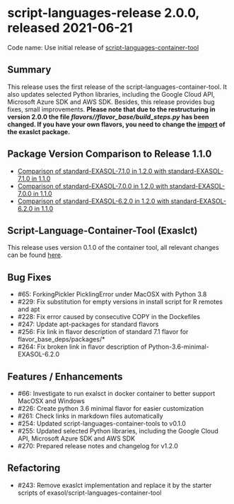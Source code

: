 # script-languages-release 2.0.0, released 2021-06-21

Code name: Use initial release of [script-languages-container-tool](https://github.com/exasol/script-languages-container-tool)

## Summary

This release uses the first release of the script-languages-container-tool. It also updates selected Python libraries, including the Google Cloud API, Microsoft Azure SDK and AWS SDK. Besides, this release provides bug fixes, small improvements.
**Please note that due to the restructuring in version 2.0.0 the file *flavors/<flavor>/flavor_base/build_steps.py* has been changed. If you have your own flavors, you need to change the [import](https://github.com/exasol/script-languages-release/blob/5f6dede5ce18c648b1660bbe58af081f9467a982/flavors/standard-EXASOL-7.1.0/flavor_base/build_steps.py#L3) of the exaslct package.**

## Package Version Comparison to Release 1.1.0

* [Comparison of standard-EXASOL-7.1.0 in 1.2.0 with standard-EXASOL-7.1.0 in 1.1.0](package_diffs/2.0.0/diff_standard-EXASOL-7.1.0_standard-EXASOL-7.1.0/README.md)
* [Comparison of standard-EXASOL-7.0.0 in 1.2.0 with standard-EXASOL-7.0.0 in 1.1.0](package_diffs/2.0.0/diff_standard-EXASOL-7.0.0_standard-EXASOL-7.0.0/README.md)
* [Comparison of standard-EXASOL-6.2.0 in 1.2.0 with standard-EXASOL-6.2.0 in 1.1.0](package_diffs/2.0.0/diff_standard-EXASOL-6.2.0_standard-EXASOL-6.2.0/README.md)

## Script-Language-Container-Tool (Exaslct)

This release uses version 0.1.0 of the container tool, all relevant changes can be found [here](https://github.com/exasol/script-languages-container-tool/releases/tag/0.1.0).

## Bug Fixes

  - #65: ForkingPickler PicklingError under MacOSX with Python 3.8
  - #229: Fix substitution for empty versions in install script for R remotes and apt
  - #228: Fix error caused by consecutive COPY in the Dockefiles
  - #247: Update apt-packages for standard flavors
  - #256: Fix link in flavor description of standard 7.1 flavor for flavor_base_deps/packages/*
  - #264: Fix broken link in flavor description of Python-3.6-minimal-EXASOL-6.2.0


## Features / Enhancements

  - #66: Investigate to run exalsct in docker container to better support MacOSX and Windows
  - #226: Create python 3.6 minimal flavor for easier customization
  - #261: Check links in markdown files automatically
  - #254: Updated script-languages-container-tools to v0.1.0
  - #255: Updated selected Python libraries, including the Google Cloud API, Microsoft Azure SDK and AWS SDK
  - #270: Prepared release notes and changelog for v1.2.0


## Refactoring

  - #243: Remove exaslct implementation and replace it by the starter scripts of exasol/script-languages-container-tool
